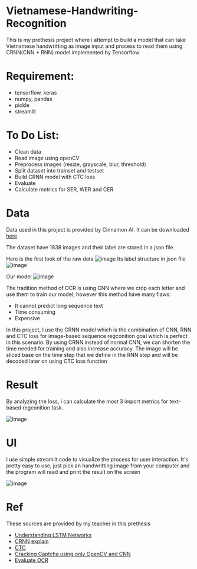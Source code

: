 # Vietnamese-Handwriting-Recognition
This is my prethesis project where i attempt to build a model that can take Vietnamese handwritting as image input and process to read them
using CRNN(CNN + RNN) model implemented by Tensorflow 
# Requirement:
* tensorflow, keras
* numpy, pandas
* pickle
* streamlit
# To Do List:
* Clean data
* Read image using openCV
* Preprocess images (resize, grayscale, blur, threshold)
* Split dataset into trainset and testset
* Build CRNN model with CTC loss
* Evaluate
* Calculate metrics for SER, WER and CER
# Data
Data used in this project is provided by Cinnamon AI. It can be downloaded [here](https://drive.google.com/file/d/15ULMGkXxPRadFOqUs1-7BUiZv-_QNpGx/view?usp=sharing)

The dataset have 1838 images and their label are stored in a json file.

Here is the first look of the raw data
![image](https://user-images.githubusercontent.com/52684784/167525733-28edd4a4-1ca5-41b0-99e9-4d1f930661aa.png)
Its label structure in json file
![image](https://user-images.githubusercontent.com/52684784/167524953-3ccafaa4-9468-4f30-954d-e99c28a0939e.png)

Our model
![image](https://user-images.githubusercontent.com/52684784/167296607-7745c197-ee8b-44f8-995c-f5086c813d80.png)

The tradition method of OCR is using CNN where we crop each letter and use them to train our model, however this method have many flaws:
* It cannot predict long sequence text
* Time consuming
* Expensive

In this project, I use the CRNN model which is the combination of CNN, RNN and CTC loss for image-based sequence regconition goal which is perfect in this scenario.
By using CRNN instead of normal CNN, we can shorten the time needed for training and also increase accuracy.
The image will be sliced base on the time step that we define in the RNN step and will be decoded later on using CTC loss function


# Result

By analyzing the loss, i can calculate the most 3 import metrics for text-based regconition task.

![image](https://user-images.githubusercontent.com/52684784/172379339-6e4b0228-1997-4efc-afc9-a445718ecf0d.png)

# UI
I use simple streamlit code to visualize the process for user interaction. It's pretty easy to use, just pick an handwritting image from your computer
and the program will read and print the result on the screen

![image](https://user-images.githubusercontent.com/52684784/172382579-a75027ab-632f-4bb1-b71d-8be7ac4c0f4f.png)


# Ref
These sources are provided by my teacher in this prethesis
* [Understanding LSTM Networks](http://colah.github.io/posts/2015-08-Understanding-LSTMs/)
* [CRNN explain](https://www.youtube.com/watch?v=uVbOckyUemo)
* [CTC](https://www.youtube.com/watch?v=eYIL4TMAeRI)
* [Cracking Captcha using only OpenCV and CNN](https://medium.com/@ageitgey/how-to-break-a-captcha-system-in-15-minutes-with-machine-learning-dbebb035a710)
* [Evaluate OCR](https://towardsdatascience.com/evaluating-ocr-output-quality-with-character-error-rate-cer-and-word-error-rate-wer-853175297510)

